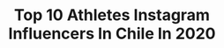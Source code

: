 ---
title: Top 10 Athletes Instagram Influencers In Chile In 2020
description: >-
  Find top athletes Instagram influencers in Chile in 2020. Most popular hashtags: #fitness #fitnessmotivation #training #chile.
platform: Instagram
hits: 20
text_top: Discover the top-rated Instagram accounts on inBeat.
text_bottom: inBeat has 20 Instagram influencers like this in Chile for you to pitch.
profiles:
  - username: "ignacio_casale"
    fullname: >-
      Ignacio Casale
    bio: >-
      - Professional rally racer 🚘 🏍 - Red bull athlete - 3 time Dakar Rally Champ 💥🍾🎉 - @casale_motors
    location: "Chile"
    followers: 111402
    engagement: 314
    commentsToLikes: 0.013940
    id: ck5ho91cvp5jt0i1181ra6lwf
    verified: true
    hashtags: "#lubrax, #nutrici, #dakar2021, #mifo"
  - username: "benjae.gutierrez"
    fullname: >-
      Benja E. Gutierrez🇨🇱
    bio: >-
      19👶🏾EL NIÑO Hebreos 11:1|Games Athlete'18|Wodstock 18' 19'🥇| @reebokchile | @bazarfitcl | @xommafitness | @teamyet
    location: "Chile"
    followers: 6686
    engagement: 678
    commentsToLikes: 0.017419
    id: ck5c4lro01m0w0i11gnpbtt2g
    verified: false
    hashtags: "#tecnicamentefuertes, #entrenacomounpro, #sporttheunexpected, #lifttheworld"
  - username: "pedroburns"
    fullname: >-
      Pedro Burns
    bio: >-
      MTB|🇨🇱| 22 RedBull Athlete TrekFactoryRacingEnduro •x3 Elite National Champ,x4 U21 •x2AndesPacifico winner •24 EWS ranking2019 🌍 •5 EWS podium U21
    location: "Chile"
    followers: 37764
    engagement: 1008
    commentsToLikes: 0.011672
    id: ck0vykv5c4i8o0i198m6eg4zl
    verified: false
    hashtags: "#soundofspeed, #trekfactoryracing, #bikelife, #redbullbike"
  - username: "iam.mayasw"
    fullname: >-
      Maya Silva 🍃
    bio: >-
      Calisthenics~Athlete Campeona nacional🇨🇱x2 Coach @miguelakasiete 🎥 YouTube: Maya Silva #healthylifestyle 🌱 #ifyoucandreamifyoucandoit 🌎
    location: "Chile"
    followers: 11049
    engagement: 1010
    commentsToLikes: 0.027736
    id: ck55lbawo175o0i110fzzln6f
    verified: false
    hashtags: "#strongwomen, #lifestyle, #instagood, #aesthetic"
  - username: "hugogodoybarker"
    fullname: >-
      Hugo Godoy 👊
    bio: >-
      SpartanProTeam🔥 Athlete 🚴🦍 Elite Spartan Podium x9🏋🏻 @yumiyumi.cl 🏋🏽‍♀️🏃‍♂️ @trailrun.cl 🤙🏻🤙🏻 @sportkinesis 💯💯 @jvssport 🏋🏼‍♀️ @seleccionesunab 🤘
    location: "Chile"
    followers: 11052
    engagement: 212
    commentsToLikes: 0.042225
    id: ck13581nk05vk0i19oayyp4up
    verified: false
    hashtags: "#ciclismochile, #cyclism, #conversacionesdeportivas, #running"
  - username: "bichocarrera"
    fullname: >-
      Bicho Carrera
    bio: >-
      Profesional Paragliding Athlete 🌈🪂 🥈2 x Vice World Cup Champion (2017/2019) 🥇1 x Synchro World Cup Champion (2017)
    location: "Chile"
    followers: 17093
    engagement: 531
    commentsToLikes: 0.021998
    id: ck0txrngwkabg0i19hswe06ag
    verified: false
    hashtags: "#adventure, #advanceparagliders, #love, #paragliding"
  - username: "simonettifiorella"
    fullname: >-
      Simona Quintana Silva
    bio: >-
      Coach📲🏋🏽‍♂️💪🏼 CrossFit Games Athlete |24🌸 🥇Latam ‘19 🇨🇱 🏆37th Fittest🌎🆙 Artista de amor🪐🐍 🌱Vegana 🦀🕉🧿 🌙@voika.cl ☀️ 🐕@appa.do0 🥰@kdiiiz 👑#GalgoQueen
    location: "Chile"
    followers: 41044
    engagement: 399
    commentsToLikes: 0.012958
    id: ck5c4dkhu14jc0i114t9xfbti
    verified: false
    hashtags: "#amor, #crossfit, #love, #crossfitgirls"
  - username: "piero.gorichon"
    fullname: >-
      PIERO GORICHON 🇨🇱
    bio: >-
      CrossFit Games Athlete '19 2x Fittest in Chile 19-20 🇨🇱 Bicampeon Nacional CrossFit 🥇 ATLETA @reebokchile Profesor 📖 Magister 🍎Dipl. Nutri dep #SYM
    location: "Chile"
    followers: 9647
    engagement: 390
    commentsToLikes: 0.015550
    id: ck5hggik62n8n0i11lmxqhtxe
    verified: false
    hashtags: "#crossfit, #focus, #escribetulegado, #training"
  - username: "fitnesscornerperu"
    fullname: >-
      The Fitness Corner
    bio: >-
      FITNESS FOR DUMMIES 🏳️‍🌈Proud Athlete: Team @reebokperu 💪🏽 Team @fbroperu 👊🏻Asesoría online solo para gente brava. #focusmierdafocus
    location: "Chile"
    followers: 19992
    engagement: 289
    commentsToLikes: 0.098834
    id: ck6uc7yn7e0pp0j71h14sww31
    verified: false
    hashtags: "#cuarentena, #recetasfaciles, #vidafitness, #easyrecipes"
  - username: "victor.allendes"
    fullname: >-
      Victor Allendes
    bio: >-
      🇻🇪 🇨🇱 Street workout athlete SPONSOR OFFICIAL @biomachinis Planes de entrenamiento 📬
    location: "Chile"
    followers: 40094
    engagement: 1849
    commentsToLikes: 0.032711
    id: ck55lbbzi178a0i11od1rbcfg
    verified: false
    hashtags: "#streetworkout, #calisthenics, #godwithme, #nevergiveup"
---